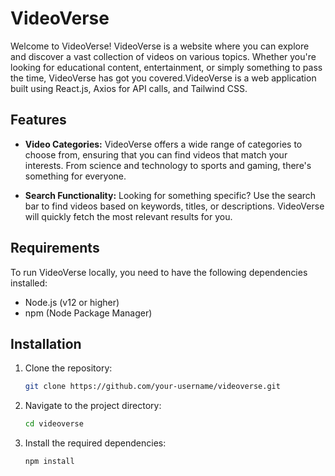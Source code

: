 # VideoVerse

Welcome to VideoVerse! VideoVerse is a website where you can explore and discover a vast collection of videos on various topics. Whether you're looking for educational content, entertainment, or simply something to pass the time, VideoVerse has got you covered.VideoVerse is a web application built using React.js, Axios for API calls, and Tailwind CSS.

## Features

- **Video Categories:** VideoVerse offers a wide range of categories to choose from, ensuring that you can find videos that match your interests. From science and technology to sports and gaming, there's something for everyone.

- **Search Functionality:** Looking for something specific? Use the search bar to find videos based on keywords, titles, or descriptions. VideoVerse will quickly fetch the most relevant results for you.

## Requirements

To run VideoVerse locally, you need to have the following dependencies installed:

- Node.js (v12 or higher)
- npm (Node Package Manager)

## Installation

1. Clone the repository:

   ```bash
   git clone https://github.com/your-username/videoverse.git

2. Navigate to the project directory:

   ```bash
   cd videoverse

3. Install the required dependencies:

   ```bash
   npm install
